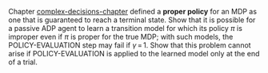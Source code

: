 

Chapter <a class="chapterRef" id="chapterref" href="{{site.baseurl}}/concept-decisions-exercise/">complex-decisions-chapter</a> defined a
<b>proper policy</b> for an MDP as one that is
guaranteed to reach a terminal state. Show that it is possible for a
passive ADP agent to learn a transition model for which its policy $\pi$
is improper even if $\pi$ is proper for the true MDP; with such models,
the POLICY-EVALUATION step may fail if $\gamma{{\,=\,}}1$. Show that this problem cannot
arise if POLICY-EVALUATION is applied to the learned model only at the end of a trial.
